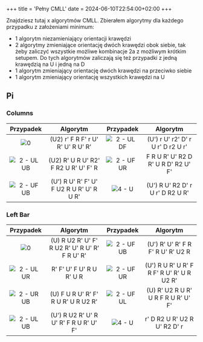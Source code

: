+++
title = 'Pełny CMLL'
date = 2024-06-10T22:54:00+02:00
+++

Znajdziesz tutaj x algorytmów CMLL. Zbierałem algorytmy dla każdego przypadku z założeniami minimum:

- 1 algorytm niezamieniający orientacji krawędzi
- 2 algorytmy zmieniające orientację dwóch krawędzi obok siebie, tak żeby zaliczyć wszystkie możliwe kombinacje 2a z
  możliwym krótkim setupem. Do tych algorytmów zaliczają się też przypadki z jedną krawędzią na U i jedną na D
- 1 algorytm zmieniający orientację dwóch krawędzi na przeciwko siebie
- 1 algorytm zmieniający orientację wszystkich krawędzi na U

## Pi

### Columns

|                 Przypadek                 |                 Algorytm                 |                 Przypadek                 |              Algorytm               |
|:-----------------------------------------:|:----------------------------------------:|:-----------------------------------------:|:-----------------------------------:|
|        ![0](/cmll/full/pi/5/0.png)        |    (U2) r' F R F' r U' R' U' R U' R'     | ![2 - UL DF](/cmll/full/pi/5/2-UL-DF.png) |  (U') r U' r2' D' r U r' D r2 U r'  |
| ![2 - UL UB](/cmll/full/pi/5/2-UL-UB.png) |   (U2) R' U R U' R2' F R2 U R' U' F' R   | ![2 - UF UR](/cmll/full/pi/5/2-UF-UR.png) | F R U R' U' R2 D R' U R D' R2 U' F' |
| ![2 - UF UB](/cmll/full/pi/5/2-UF-UB.png) | (U') R U' R' F' U' F U2 R U R' U' R U R' |     ![4 - U](/cmll/full/pi/5/4-U.png)     |  (U') R U' R2 D' r U r' D R2 U R'   |

### Left Bar

|                 Przypadek                 |                    Algorytm                    |                 Przypadek                 |                 Algorytm                  |
|:-----------------------------------------:|:----------------------------------------------:|:-----------------------------------------:|:-----------------------------------------:|
|        ![0](/cmll/full/pi/6/0.png)        | (U) R U2 R' U' F' R U2 R' U' R U' R' F R U' R' | ![2 - UF UB](/cmll/full/pi/6/2-UF-UB.png) |     (U') R' U' R' F R F' R U' R' U2 R     |
| ![2 - UL UR](/cmll/full/pi/6/2-UL-UR.png) |            R' F' U' F U' R U R' U R            | ![2 - UF UR](/cmll/full/pi/6/2-UF-UR.png) | (U') R U R' U R' F R F' R U' R' U R U2 R' |
| ![2 - UR UB](/cmll/full/pi/6/2-UR-UB.png) |      (U) F U R U' R' F' R U R' U R U2 R'       | ![2 - UF UL](/cmll/full/pi/6/2-UF-UL.png) |    (U) R' U2 R U R' U R F R U R' U' F'    |
| ![2 - UL UB](/cmll/full/pi/6/2-UL-UB.png) |     (U') R U2 R' U' R U' R' F R U R' U' F'     |     ![4 - U](/cmll/full/pi/6/4-U.png)     |       r' D R2 U R' U2 R U' R2 D' r        |
